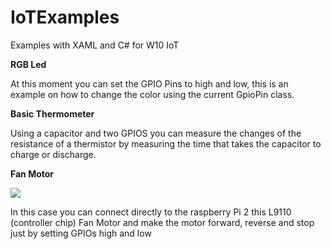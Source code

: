 # IoTExamples
Examples with XAML and C# for W10 IoT

<b>RGB Led</b>

At this moment you can set the GPIO Pins to high and low, this is an example on how to change the color using the current GpioPin class.

<b>Basic Thermometer</b>

Using a capacitor and two GPIOS you can measure the changes of the resistance of a thermistor by measuring the time that takes the capacitor to charge or discharge.

<b>Fan Motor</b>

<img src="http://www.dhresource.com/albu_800155161_00-1.200x200/l9110-fan-module.jpg" />

In this case you can connect directly to the raspberry Pi 2 this L9110 (controller chip) Fan Motor and make the motor forward, reverse and stop just by setting GPIOs high and low

